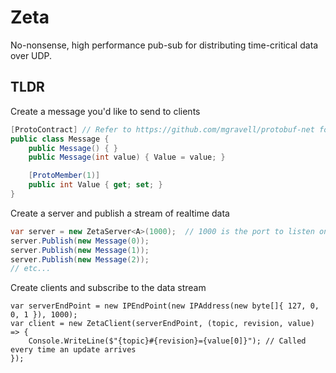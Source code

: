 # Zeta
No-nonsense, high performance pub-sub for distributing time-critical data over UDP.

## TLDR
Create a message you'd like to send to clients
```c#
[ProtoContract] // Refer to https://github.com/mgravell/protobuf-net for attribute details
public class Message {
    public Message() { }
    public Message(int value) { Value = value; }

    [ProtoMember(1)]
    public int Value { get; set; }
}
```

Create a server and publish a stream of realtime data
```c#
var server = new ZetaServer<A>(1000);  // 1000 is the port to listen on
server.Publish(new Message(0));
server.Publish(new Message(1));
server.Publish(new Message(2));
// etc...
```

Create clients and subscribe to the data stream
```c$
var serverEndPoint = new IPEndPoint(new IPAddress(new byte[]{ 127, 0, 0, 1 }), 1000);
var client = new ZetaClient(serverEndPoint, (topic, revision, value) => {
    Console.WriteLine($"{topic}#{revision}={value[0]}"); // Called every time an update arrives
});
```
